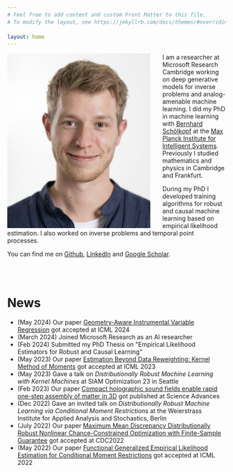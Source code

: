 ```yaml
---
# Feel free to add content and custom Front Matter to this file.
# To modify the layout, see https://jekyllrb.com/docs/themes/#overriding-theme-defaults

layout: home
---
```




<img src="assets/image_website.jpg" width="330" style="float: left; margin-right: 2em;">

I am a researcher at Microsoft Research Cambridge working on deep generative models for inverse problems and analog-amenable machine learning. I did my PhD in machine learning with [Bernhard Schölkopf](https://scholar.google.com/citations?user=DZ-fHPgAAAAJ) at the [Max Planck Institute for Intelligent Systems](https://ei.is.mpg.de/person/hkremer). Previously I studied mathematics and physics in Cambridge and Frankfurt.

During my PhD I developed training algorithms for robust and causal machine learning based on empirical likelihood estimation. I also worked on inverse problems and temporal point processes.

<!-- Check out my [Publications page](/research/) for details.  -->

You can find me on [Github](https://github.com/HeinerKremer), [LinkedIn](https://www.linkedin.com/in/heiner-kremer-6b9904165/) and [Google Scholar](https://scholar.google.com/citations?user=I_9TrpgAAAAJ&hl=en).

<br/><br/>

# News
* (May 2024) Our paper [Geometry-Aware Instrumental Variable Regression](https://arxiv.org/abs/2405.11633v1) got accepted at ICML 2024
* (March 2024) Joined Microsoft Research as an AI researcher
* (Feb 2024) Submitted my PhD Thesis on "Empirical Likelihood Estimators for Robust and Causal Learning"
* (May 2023) Our paper [Estimation Beyond Data Reweighting: Kernel Method of Moments](https://arxiv.org/abs/2305.10898) got accepted at ICML 2023
* (May 2023) Gave a talk on *Distributionally Robust Machine Learning with Kernel Machines* at SIAM Optimization 23 in Seattle
* (Feb 2023) Our paper [Compact holographic sound fields enable rapid one-step assembly of matter in 3D](https://www.science.org/doi/abs/10.1126/sciadv.adf6182) got published at Science Advances
* (Dec 2022) Gave an invited talk on *Distributionally Robust Machine Learning via Conditional Moment Restrictions* at the Weierstrass Institute for Applied Analysis and Stochastics, Berlin
* (July 2022) Our paper [Maximum Mean Discrepancy Distributionally Robust Nonlinear Chance-Constrained Optimization with Finite-Sample Guarantee](https://arxiv.org/abs/2204.11564) got accepted at CDC2022
* (May 2022) Our paper [Functional Generalized Empirical Likelihood Estimation for Conditional Moment Restrictions](https://arxiv.org/abs/2207.04771) got accepted at ICML 2022